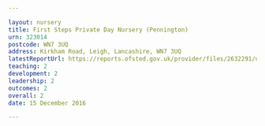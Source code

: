 ```yaml
---

layout: nursery
title: First Steps Private Day Nursery (Pennington)
urn: 323014
postcode: WN7 3UQ
address: Kirkham Road, Leigh, Lancashire, WN7 3UQ
latestReportUrl: https://reports.ofsted.gov.uk/provider/files/2632291/urn/323014.pdf
teaching: 2
development: 2
leadership: 2
outcomes: 2
overall: 2
date: 15 December 2016

---
```

